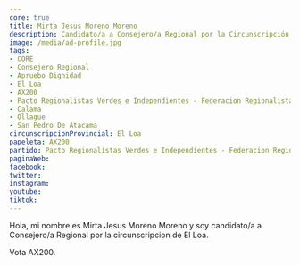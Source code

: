```yaml
---
core: true
title: Mirta Jesus Moreno Moreno
description: Candidato/a a Consejero/a Regional por la Circunscripción de El Loa
image: /media/ad-profile.jpg
tags:
- CORE
- Consejero Regional
- Apruebo Dignidad
- El Loa
- AX200
- Pacto Regionalistas Verdes e Independientes - Federacion Regionalista Verde Social - Independientes
- Calama
- Ollague
- San Pedro De Atacama
circunscripcionProvincial: El Loa
papeleta: AX200
partido: Pacto Regionalistas Verdes e Independientes - Federacion Regionalista Verde Social - Independientes
paginaWeb:
facebook:
twitter:
instagram:
youtube:
tiktok:
---
```

Hola, mi nombre es Mirta Jesus Moreno Moreno y soy candidato/a a Consejero/a Regional por la circunscripcion de El Loa.

Vota AX200.